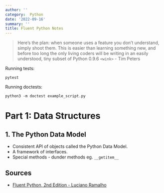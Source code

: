 ```yaml
---
author: ''
category:  Python
date: '2022-09-16'
summary: ''
title: Fluent Python Notes
---
```


> Here’s the plan: when someone uses a feature you don’t understand, simply shoot them. This is easier than learning something new, and before too long the only living coders will be writing in an easily understood, tiny subset of Python 0.9.6 `<wink>` - Tim Peters

Running tests:

    pytest

Running doctests:

    python3 -m doctest example_script.py

# Part 1: Data Structures

## 1. The Python Data Model

* Consistent API of objects called the Python Data Model.
* A framework of interfaces.
* Special methods - dunder methods eg. `__getitem__`



## Sources

* [Fluent Python, 2nd Edition - Luciano Ramalho](https://www.oreilly.com/library/view/fluent-python-2nd/9781492056348/)


